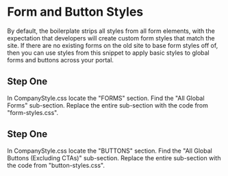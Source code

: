 Form and Button Styles
===============================================
By default, the boilerplate strips all styles from all form elements, with the expectation that developers will create custom form styles that match the site.  If there are no existing forms on the old site to base form styles off of, then you can use styles from this snippet to apply basic styles to global forms and buttons across your portal.  

Step One
--------
In CompanyStyle.css locate the "FORMS" section.  Find the "All Global Forms" sub-section.  Replace the entire sub-section with the code from "form-styles.css".

Step One
--------
In CompanyStyle.css locate the "BUTTONS" section.  Find the "All Global Buttons (Excluding CTAs)" sub-section.  Replace the entire sub-section with the code from "button-styles.css".